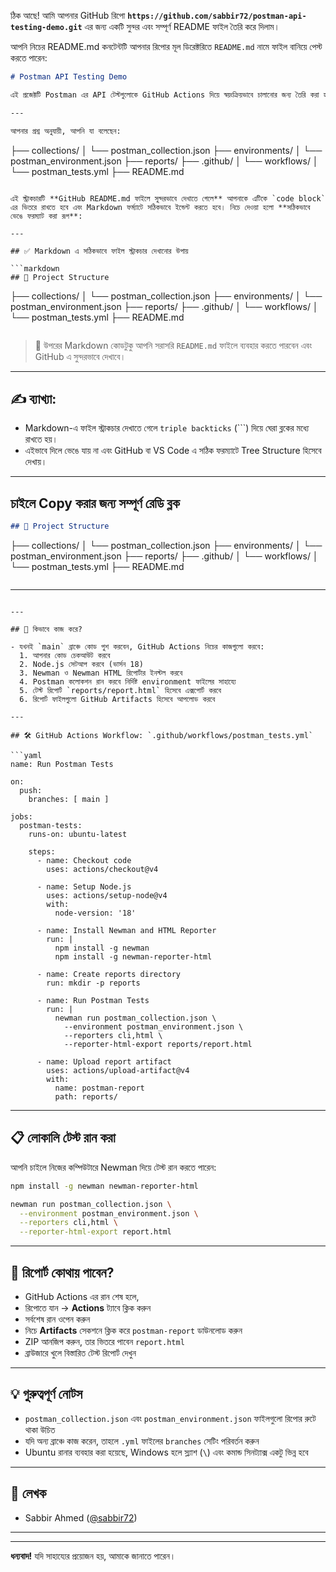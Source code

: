 ঠিক আছে! আমি আপনার GitHub রিপো **`https://github.com/sabbir72/postman-api-testing-demo.git`** এর জন্য একটি সুন্দর এবং সম্পূর্ণ README ফাইল তৈরি করে দিলাম।

আপনি নিচের README.md কনটেন্টটি আপনার রিপোর মূল ডিরেক্টরিতে `README.md` নামে ফাইল বানিয়ে পেস্ট করতে পারেন:

```markdown
# Postman API Testing Demo

এই প্রজেক্টটি Postman এর API টেস্টগুলোকে GitHub Actions দিয়ে স্বয়ংক্রিয়ভাবে চালানোর জন্য তৈরি করা হয়েছে। এখানে আমরা Newman ব্যবহার করে টেস্ট চালাবো এবং HTML ফরম্যাটে রিপোর্ট তৈরি করব।

---

আপনার প্রশ্ন অনুযায়ী, আপনি যা বলেছেন:

```
├── collections/
│ └── postman_collection.json
├── environments/
│ └── postman_environment.json
├── reports/
├── .github/
│ └── workflows/
│ └── postman_tests.yml
├── README.md
```

এই স্ট্রাকচারটি **GitHub README.md ফাইলে সুন্দরভাবে দেখাতে গেলে** আপনাকে এটিকে `code block` এর ভিতরে রাখতে হবে এবং Markdown ফর্ম্যাটে সঠিকভাবে ইন্ডেন্ট করতে হবে। নিচে দেওয়া হলো **সঠিকভাবে ভেঙে ফরম্যাট করা রূপ**:

---

## ✅ Markdown এ সঠিকভাবে ফাইল স্ট্রাকচার দেখানোর উপায়

```markdown
## 📁 Project Structure

```

├── collections/
│   └── postman\_collection.json
├── environments/
│   └── postman\_environment.json
├── reports/
├── .github/
│   └── workflows/
│       └── postman\_tests.yml
├── README.md

```
```

> 🔁 উপরের Markdown কোডটুকু আপনি সরাসরি `README.md` ফাইলে ব্যবহার করতে পারবেন এবং GitHub এ সুন্দরভাবে দেখাবে।

---

## ✍️ ব্যাখ্যা:

* Markdown-এ ফাইল স্ট্রাকচার দেখাতে গেলে `triple backticks` (\`\`\`) দিয়ে ঘেরা ব্লকের মধ্যে রাখতে হয়।
* এইভাবে দিলে ভেঙে যায় না এবং GitHub বা VS Code এ সঠিক ফরম্যাটে Tree Structure হিসেবে দেখায়।

---

## চাইলে Copy করার জন্য সম্পূর্ণ রেডি ব্লক

```markdown
## 📁 Project Structure

```

├── collections/
│   └── postman\_collection.json
├── environments/
│   └── postman\_environment.json
├── reports/
├── .github/
│   └── workflows/
│       └── postman\_tests.yml
├── README.md

```
```

---


````

---

## 🚀 কিভাবে কাজ করে?

- যখনই `main` ব্রাঞ্চে কোড পুশ করবেন, GitHub Actions নিচের কাজগুলো করবে:
  1. আপনার কোড চেকআউট করবে
  2. Node.js সেটআপ করবে (ভার্সন 18)
  3. Newman ও Newman HTML রিপোর্টার ইনস্টল করবে
  4. Postman কলোকশন রান করবে নির্দিষ্ট environment ফাইলের সাহায্যে
  5. টেস্ট রিপোর্ট `reports/report.html` হিসেবে এক্সপোর্ট করবে
  6. রিপোর্ট ফাইলগুলো GitHub Artifacts হিসেবে আপলোড করবে

---

## 🛠️ GitHub Actions Workflow: `.github/workflows/postman_tests.yml`

```yaml
name: Run Postman Tests

on:
  push:
    branches: [ main ]

jobs:
  postman-tests:
    runs-on: ubuntu-latest

    steps:
      - name: Checkout code
        uses: actions/checkout@v4

      - name: Setup Node.js
        uses: actions/setup-node@v4
        with:
          node-version: '18'

      - name: Install Newman and HTML Reporter
        run: |
          npm install -g newman
          npm install -g newman-reporter-html

      - name: Create reports directory
        run: mkdir -p reports

      - name: Run Postman Tests
        run: |
          newman run postman_collection.json \
            --environment postman_environment.json \
            --reporters cli,html \
            --reporter-html-export reports/report.html

      - name: Upload report artifact
        uses: actions/upload-artifact@v4
        with:
          name: postman-report
          path: reports/
````

---

## 📋 লোকালি টেস্ট রান করা

আপনি চাইলে নিজের কম্পিউটারে Newman দিয়ে টেস্ট রান করতে পারেন:

```bash
npm install -g newman newman-reporter-html

newman run postman_collection.json \
  --environment postman_environment.json \
  --reporters cli,html \
  --reporter-html-export report.html
```

---

## 📂 রিপোর্ট কোথায় পাবেন?

* GitHub Actions এর রান শেষ হলে,
* রিপোতে যান → **Actions** ট্যাবে ক্লিক করুন
* সর্বশেষ রান ওপেন করুন
* নিচে **Artifacts** সেকশনে ক্লিক করে `postman-report` ডাউনলোড করুন
* ZIP আনজিপ করুন, তার ভিতরে পাবেন `report.html`
* ব্রাউজারে খুলে বিস্তারিত টেস্ট রিপোর্ট দেখুন

---

## 💡 গুরুত্বপূর্ণ নোটস

* `postman_collection.json` এবং `postman_environment.json` ফাইলগুলো রিপোর রুটে থাকা উচিত
* যদি অন্য ব্রাঞ্চে কাজ করেন, তাহলে `.yml` ফাইলের `branches` সেটিং পরিবর্তন করুন
* Ubuntu রানার ব্যবহার করা হয়েছে, Windows হলে স্ল্যাশ (`\`) এবং কমান্ড সিনট্যাক্স একটু ভিন্ন হবে

---

## 👤 লেখক

* Sabbir Ahmed ([@sabbir72](https://github.com/sabbir72))

---

---

**ধন্যবাদ!**
যদি সাহায্যের প্রয়োজন হয়, আমাকে জানাতে পারেন।

```

